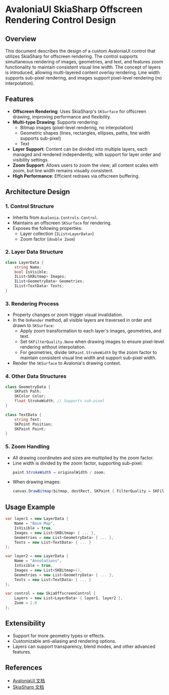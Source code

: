 # AvaloniaUI SkiaSharp Offscreen Rendering Control Design

## Overview
This document describes the design of a custom AvaloniaUI control that utilizes SkiaSharp for offscreen rendering. The control supports simultaneous rendering of images, geometries, and text, and features zoom functionality to maintain consistent visual line width. The concept of layers is introduced, allowing multi-layered content overlay rendering. Line width supports sub-pixel rendering, and images support pixel-level rendering (no interpolation).

## Features

- **Offscreen Rendering**: Uses SkiaSharp's `SKSurface` for offscreen drawing, improving performance and flexibility.
- **Multi-type Drawing**: Supports rendering:
    - Bitmap images (pixel-level rendering, no interpolation)
    - Geometric shapes (lines, rectangles, ellipses, paths, line width supports sub-pixel)
    - Text
- **Layer Support**: Content can be divided into multiple layers, each managed and rendered independently, with support for layer order and visibility settings.
- **Zoom Support**: Allows users to zoom the view; all content scales with zoom, but line width remains visually consistent.
- **High Performance**: Efficient redraws via offscreen buffering.

## Architecture Design

### 1. Control Structure

- Inherits from `Avalonia.Controls.Control`.
- Maintains an offscreen `SKSurface` for rendering.
- Exposes the following properties:
    - Layer collection (`IList<LayerData>`)
    - Zoom factor (`double Zoom`)

### 2. Layer Data Structure

```csharp
class LayerData {
    string Name;
    bool IsVisible;
    IList<SKBitmap> Images;
    IList<GeometryData> Geometries;
    IList<TextData> Texts;
}
```

### 3. Rendering Process

- Property changes or zoom trigger visual invalidation.
- In the `OnRender` method, all visible layers are traversed in order and drawn to `SKSurface`:
    - Apply zoom transformation to each layer's images, geometries, and text.
    - Set `SKFilterQuality.None` when drawing images to ensure pixel-level rendering without interpolation.
    - For geometries, divide `SKPaint.StrokeWidth` by the zoom factor to maintain consistent visual line width and support sub-pixel width.
- Render the `SKSurface` to Avalonia's drawing context.

### 4. Other Data Structures

```csharp
class GeometryData {
    SKPath Path;
    SKColor Color;
    float StrokeWidth; // Supports sub-pixel
}

class TextData {
    string Text;
    SKPoint Position;
    SKPaint Paint;
}
```

### 5. Zoom Handling

- All drawing coordinates and sizes are multiplied by the zoom factor.
- Line width is divided by the zoom factor, supporting sub-pixel:
    ```csharp
    paint.StrokeWidth = originalWidth / zoom;
    ```
- When drawing images:
    ```csharp
    canvas.DrawBitmap(bitmap, destRect, SKPaint { FilterQuality = SKFilterQuality.None });
    ```

## Usage Example

```csharp
var layer1 = new LayerData {
    Name = "Base Map",
    IsVisible = true,
    Images = new List<SKBitmap> { ... },
    Geometries = new List<GeometryData> { ... },
    Texts = new List<TextData> { ... }
};

var layer2 = new LayerData {
    Name = "Annotations",
    IsVisible = true,
    Images = new List<SKBitmap>(),
    Geometries = new List<GeometryData> { ... },
    Texts = new List<TextData> { ... }
};

var control = new SkiaOffscreenControl {
    Layers = new List<LayerData> { layer1, layer2 },
    Zoom = 2.0
};
```

## Extensibility

- Support for more geometry types or effects.
- Customizable anti-aliasing and rendering options.
- Layers can support transparency, blend modes, and other advanced features.

## References

- [AvaloniaUI 文档](https://docs.avaloniaui.net/)
- [SkiaSharp 文档](https://docs.microsoft.com/en-us/dotnet/api/skiasharp)
